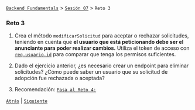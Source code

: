 [`Backend Fundamentals`](../../README.md) > [`Sesión 07`](../README.md) > `Reto 3`
	
### Reto 3

1. Crea el método `modificarSolicitud` para aceptar o rechazar solicitudes, teniendo en cuenta que **el usuario que está peticionando debe ser el anunciante para poder realizar cambios.** Utiliza el token de acceso con [`req.usuario.id`](http://req.usuario.id) para comparar que tenga los permisos suficientes.

2. Dado el ejercicio anterior, ¿es necesario crear un endpoint para eliminar solicitudes? ¿Cómo puede saber un usuario que su solicitud de adopción fue rechazada o aceptada?

3. Recomendación: [`Pasa al Reto 4:`](../Reto-04)


[`Atrás`](../Ejemplo-03) | [`Siguiente`](../Reto-04)
